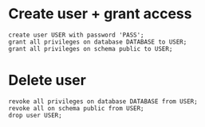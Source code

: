 


# Create user + grant access
```psql
create user USER with password 'PASS';
grant all privileges on database DATABASE to USER;
grant all privileges on schema public to USER;
```


# Delete user
```psql
revoke all privileges on database DATABASE from USER;
revoke all on schema public from USER;
drop user USER;
```

